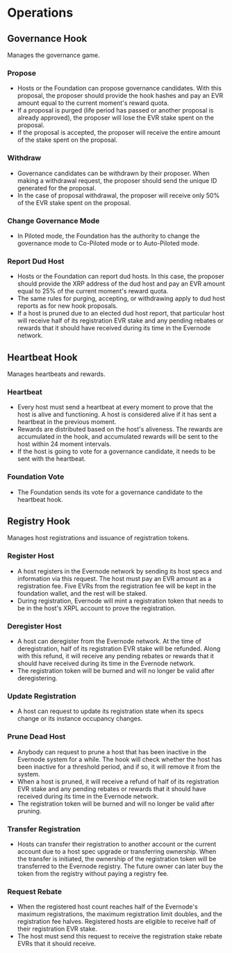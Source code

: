 # Operations

## Governance Hook

Manages the governance game.


### Propose
- Hosts or the Foundation can propose governance candidates. With this proposal, the proposer should provide the hook hashes and pay an EVR amount equal to the current moment's reward quota.
- If a proposal is purged (life period has passed or another proposal is already approved), the proposer will lose the EVR stake spent on the proposal.
- If the proposal is accepted, the proposer will receive the entire amount of the stake spent on the proposal.

### Withdraw
- Governance candidates can be withdrawn by their proposer. When making a withdrawal request, the proposer should send the unique ID generated for the proposal.
- In the case of proposal withdrawal, the proposer will receive only 50% of the EVR stake spent on the proposal.

### Change Governance Mode
- In Piloted mode, the Foundation has the authority to change the governance mode to Co-Piloted mode or to Auto-Piloted mode.

### Report Dud Host
- Hosts or the Foundation can report dud hosts. In this case, the proposer should provide the XRP address of the dud host and pay an EVR amount equal to 25% of the current moment's reward quota.
- The same rules for purging, accepting, or withdrawing apply to dud host reports as for new hook proposals.
- If a host is pruned due to an elected dud host report, that particular host will receive half of its registration EVR stake and any pending rebates or rewards that it should have received during its time in the Evernode network.

## Heartbeat Hook

Manages heartbeats and rewards.

### Heartbeat
- Every host must send a heartbeat at every moment to prove that the host is alive and functioning. A host is considered alive if it has sent a heartbeat in the previous moment.
- Rewards are distributed based on the host's aliveness. The rewards are accumulated in the hook, and accumulated rewards will be sent to the host within 24 moment intervals.
- If the host is going to vote for a governance candidate, it needs to be sent with the heartbeat.

### Foundation Vote
- The Foundation sends its vote for a governance candidate to the heartbeat hook.

## Registry Hook

Manages host registrations and issuance of registration tokens.

### Register Host
- A host registers in the Evernode network by sending its host specs and information via this request. The host must pay an EVR amount as a registration fee. Five EVRs from the registration fee will be kept in the foundation wallet, and the rest will be staked.
- During registration, Evernode will mint a registration token that needs to be in the host's XRPL account to prove the registration.

### Deregister Host
- A host can deregister from the Evernode network. At the time of deregistration, half of its registration EVR stake will be refunded. Along with this refund, it will receive any pending rebates or rewards that it should have received during its time in the Evernode network.
- The registration token will be burned and will no longer be valid after deregistering.

### Update Registration
- A host can request to update its registration state when its specs change or its instance occupancy changes.

### Prune Dead Host
- Anybody can request to prune a host that has been inactive in the Evernode system for a while. The hook will check whether the host has been inactive for a threshold period, and if so, it will remove it from the system.
- When a host is pruned, it will receive a refund of half of its registration EVR stake and any pending rebates or rewards that it should have received during its time in the Evernode network.
- The registration token will be burned and will no longer be valid after pruning.

### Transfer Registration
- Hosts can transfer their registration to another account or the current account due to a host spec upgrade or transferring ownership. When the transfer is initiated, the ownership of the registration token will be transferred to the Evernode registry. The future owner can later buy the token from the registry without paying a registry fee.

### Request Rebate
- When the registered host count reaches half of the Evernode's maximum registrations, the maximum registration limit doubles, and the registration fee halves. Registered hosts are eligible to receive half of their registration EVR stake.
- The host must send this request to receive the registration stake rebate EVRs that it should receive.
